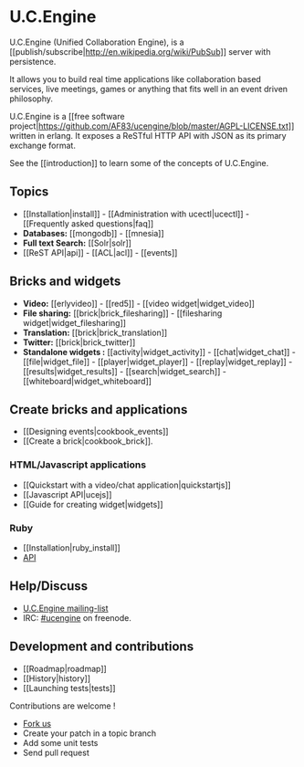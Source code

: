 # U.C.Engine

U.C.Engine (Unified Collaboration Engine), is a [[publish/subscribe|http://en.wikipedia.org/wiki/PubSub]] server with persistence.

It allows you to build real time applications like collaboration based services, live meetings, games or anything that fits well in an event driven philosophy.

U.C.Engine is a [[free software project|https://github.com/AF83/ucengine/blob/master/AGPL-LICENSE.txt]] written in erlang. It exposes a ReSTful HTTP API with JSON as its primary exchange format.

See the [[introduction]] to learn some of the concepts of U.C.Engine.

## Topics

* [[Installation|install]] - [[Administration with ucectl|ucectl]] - [[Frequently asked questions|faq]]
* **Databases:** [[mongodb]] - [[mnesia]]
* **Full text Search:** [[Solr|solr]]
* [[ReST API|api]] - [[ACL|acl]] - [[events]]

## Bricks and widgets

* **Video:** [[erlyvideo]] - [[red5]] - [[video widget|widget_video]]
* **File sharing:** [[brick|brick_filesharing]] - [[filesharing widget|widget_filesharing]]
* **Translation:** [[brick|brick_translation]]
* **Twitter:** [[brick|brick_twitter]]
* **Standalone widgets :** [[activity|widget_activity]] - [[chat|widget_chat]] - [[file|widget_file]] - [[player|widget_player]] - [[replay|widget_replay]] - [[results|widget_results]] - [[search|widget_search]]  - [[whiteboard|widget_whiteboard]]

## Create bricks and applications

* [[Designing events|cookbook_events]]
* [[Create a brick|cookbook_brick]].

### HTML/Javascript applications

* [[Quickstart with a video/chat application|quickstartjs]]
* [[Javascript API|ucejs]]
* [[Guide for creating widget|widgets]]

### Ruby

* [[Installation|ruby_install]]
* [API](http://rdoc.info/github/AF83/ucengine.rb/master/frames)

## Help/Discuss

* [U.C.Engine mailing-list](http://groups.google.com/group/ucengine)
* IRC: [#ucengine](irc:ucengine@irc.freenode.net) on freenode.

## Development and contributions

* [[Roadmap|roadmap]]
* [[History|history]]
* [[Launching tests|tests]]

Contributions are welcome !

* [Fork us](https://github.com/AF83/ucengine)
* Create your patch in a topic branch
* Add some unit tests
* Send pull request
